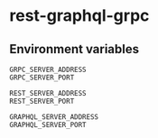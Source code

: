 # rest-graphql-grpc

## Environment variables

```
GRPC_SERVER_ADDRESS
GRPC_SERVER_PORT

REST_SERVER_ADDRESS
REST_SERVER_PORT

GRAPHQL_SERVER_ADDRESS
GRAPHQL_SERVER_PORT
```
